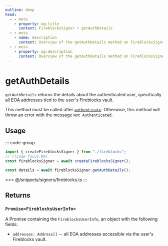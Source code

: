 ```yaml
---
outline: deep
head:
  - - meta
    - property: og:title
      content: FireblocksSigner • getAuthDetails
  - - meta
    - name: description
      content: Overview of the getAuthDetails method on FireblocksSigner
  - - meta
    - property: og:description
      content: Overview of the getAuthDetails method on FireblocksSigner
---
```


# getAuthDetails

`getAuthDetails` returns the details about the authenticated user, specifically all EOA addresses tied to the user's Fireblocks vault.

This method must be called after [`authenticate`](/packages/aa-signers/fireblocks/authenticate). Otherwise, this method will throw an error with the message `Not Authenticated`.

## Usage

::: code-group

```ts [example.ts]
import { createFireblocksSigner } from "./fireblocks";
// [!code focus:99]
const fireblocksSigner = await createFireblocksSigner();

const details = await fireblocksSigner.getAuthDetails();
```

<<< @/snippets/signers/fireblocks.ts
:::

## Returns

### `Promise<FireblocksUserInfo>`

A Promise containing the `FireblocksUserInfo`, an object with the following fields:

- `addresses: Address[]` -- all EOA addresses accessible via the user's Fireblocks vault.
